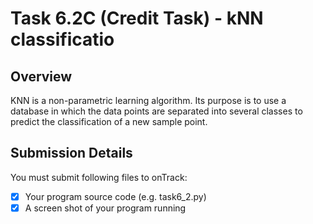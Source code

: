 # Task 6.2C (Credit Task) -  kNN classificatio

## Overview
KNN is a non-parametric learning algorithm. Its purpose is to use a database in which the data points are separated into several classes to predict the classification of a new sample point.

## Submission Details
You must submit following files to onTrack:
- [x] Your program source code (e.g. task6_2.py)
- [x] A screen shot of your program running
